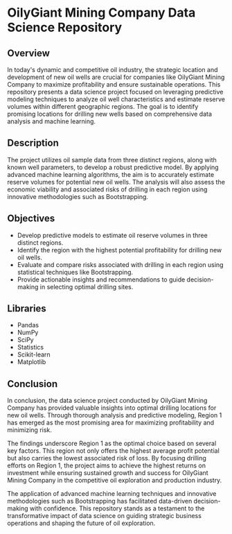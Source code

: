 # OilyGiant Mining Company Data Science Repository

## Overview
In today's dynamic and competitive oil industry, the strategic location and development of new oil wells are crucial for companies like OilyGiant Mining Company to maximize profitability and ensure sustainable operations. This repository presents a data science project focused on leveraging predictive modeling techniques to analyze oil well characteristics and estimate reserve volumes within different geographic regions. The goal is to identify promising locations for drilling new wells based on comprehensive data analysis and machine learning.

## Description
The project utilizes oil sample data from three distinct regions, along with known well parameters, to develop a robust predictive model. By applying advanced machine learning algorithms, the aim is to accurately estimate reserve volumes for potential new oil wells. The analysis will also assess the economic viability and associated risks of drilling in each region using innovative methodologies such as Bootstrapping.

## Objectives
- Develop predictive models to estimate oil reserve volumes in three distinct regions.
- Identify the region with the highest potential profitability for drilling new oil wells.
- Evaluate and compare risks associated with drilling in each region using statistical techniques like Bootstrapping.
- Provide actionable insights and recommendations to guide decision-making in selecting optimal drilling sites.

## Libraries
- Pandas
- NumPy
- SciPy
- Statistics
- Scikit-learn
- Matplotlib

## Conclusion
In conclusion, the data science project conducted by OilyGiant Mining Company has provided valuable insights into optimal drilling locations for new oil wells. Through thorough analysis and predictive modeling, Region 1 has emerged as the most promising area for maximizing profitability and minimizing risk.

The findings underscore Region 1 as the optimal choice based on several key factors. This region not only offers the highest average profit potential but also carries the lowest associated risk of loss. By focusing drilling efforts on Region 1, the project aims to achieve the highest returns on investment while ensuring sustained growth and success for OilyGiant Mining Company in the competitive oil exploration and production industry.

The application of advanced machine learning techniques and innovative methodologies such as Bootstrapping has facilitated data-driven decision-making with confidence. This repository stands as a testament to the transformative impact of data science on guiding strategic business operations and shaping the future of oil exploration.
